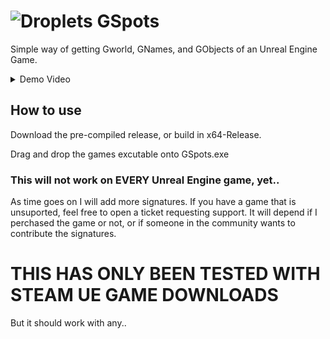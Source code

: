 # ![Droplets](https://github.com/user-attachments/assets/b78ae8fe-da35-414b-a720-cf7c7241ddd0) GSpots

Simple way of getting Gworld, GNames, and GObjects of an Unreal Engine Game.

<details>

  <summary>Demo Video</summary>

  https://github.com/user-attachments/assets/09385216-2965-4023-9e87-830c1a8e0818

</details>

## How to use

Download the pre-compiled release, or build in x64-Release. 

Drag and drop the games excutable onto GSpots.exe

### This will not work on EVERY Unreal Engine game, yet.. 

As time goes on I will add more signatures. If you have a game that is unsuported, feel free to open a ticket requesting support. It will depend if I perchased the game or not, or if someone in the community wants to contribute the signatures. 

# THIS HAS ONLY BEEN TESTED WITH STEAM UE GAME DOWNLOADS

But it should work with any..
